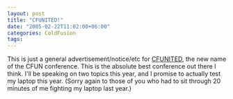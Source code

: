 ```yaml
---
layout: post
title: "CFUNITED!"
date: "2005-02-22T11:02:00+06:00"
categories: ColdFusion 
tags: 
---
```


This is just a general advertisement/notice/etc for <a href="http://www.cfunited.org/">CFUNITED</a>, the new name of the CFUN conference. This is the absolute best conference out there I think. I'll be speaking on two topics this year, and I promise to actually test my laptop this year. (Sorry again to those of you who had to sit through 20 minutes of me fighting my laptop last year.)